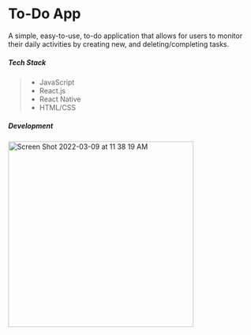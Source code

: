 # To-Do App
A simple, easy-to-use, to-do application that allows for users to monitor their daily activities by creating new, and deleting/completing tasks.

##### Tech Stack
> * JavaScript
> * React.js
> * React Native
> * HTML/CSS


##### Development

<img width="375" alt="Screen Shot 2022-03-09 at 11 38 19 AM" src="https://user-images.githubusercontent.com/81825713/157509283-fe9b83c4-a6c3-4822-a895-29346808655d.png">

